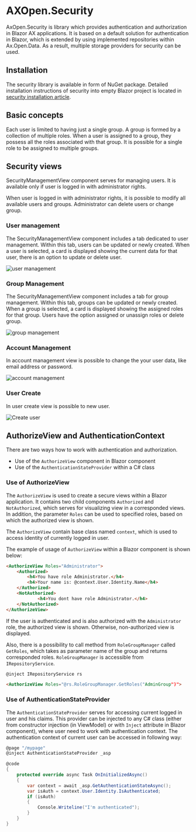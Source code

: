# AXOpen.Security

AxOpen.Security is library which provides authentication and authorization in Blazor AX applications. It is based on a default solution for authentication in Blazor, which is extended by using implemented repositories within Ax.Open.Data. As a result, multiple storage providers for security can be used.

## Installation

The security library is available in form of NuGet package. Detailed installation instructions of security into empty Blazor project is located in [security installation article](INSTALLATION.md).

## Basic concepts

Each user is limited to having just a single group. A group is formed by a collection of multiple roles. When a user is assigned to a group, they possess all the roles associated with that group.
It is possible for a single role to be assigned to multiple groups.

## Security views

SecurityManagementView component serves for managing users. It is available only if user is logged in with administrator rights.

When user is logged in with administrator rights, it is possible to modify all available users and groups. Administrator can delete users or change group.

### User management

The SecurityManagementView component includes a tab dedicated to user management. Within this tab, users can be updated or newly created. When a user is selected, a card is displayed showing the current data for that user, there is an option to update or delete user.

![user management](~/images/UserManagement.png)

### Group Management

The SecurityManagementView component includes a tab for group management. Within this tab, groups can be updated or newly created. When a group is selected, a card is displayed showing the assigned roles for that group. Users have the option assigned or unassign roles or delete group.

![group management](~/images/GroupManagement.png)

### Account Management

In account management view is possible to change the your user data, like email address or password.

![account management](~/images/AccountManagement.png)

### User Create

In user create view is possible to new user.

![Create user](~/images/CreateUser.png)

## AuthorizeView and AuthenticationContext

There are two ways how to work with authentication and authorization.

- Use of the `AuthorizeView` component in Blazor component
- Use of the `AuthenticationStateProvider` within a C# class

### Use of AuthorizeView

The `AuthorizeView` is used to create a secure views within a Blazor application. It contains two child components `Authorized` and `NotAuthorized`, which serves for visualizing view in a corresponded views. In addition, the parameter `Roles` can be used to specified roles, based on which the authorized view is shown.

The `AuthorizeView` contain base class named `context`, which is used to access identity of currently logged in user.

The example of usage of `AuthorizeView` within a Blazor component is shown below:

```html
<AuthorizeView Roles="Administrator">
    <Authorized>
        <h4>You have role Administrator.</h4>
        <h4>Your name is: @context.User.Identity.Name</h4>
    </Authorized>
    <NotAuthorized>
            <h4>You dont have role Administrator.</h4>
    </NotAuthorized>
</AuthorizeView>
```

If the user is authenticated and is also authorized with the `Administrator` role, the authorized view is shown. Otherwise, non-authorized view is displayed.

Also, there is a possibility to call method from `RoleGroupManager` called `GetRoles`, which takes as parameter name of the group and returns corresponded roles. `RoleGroupManager` is accessible from `IRepositoryService`.

```html
@inject IRepositoryService rs

<AuthorizeView Roles="@rs.RoleGroupManager.GetRoles("AdminGroup")">
```

### Use of AuthenticationStateProvider

The `AuthenticationStateProvider` serves for accessing current logged in user and his claims. This provider can be injected to any C# class (either from constructor injection (in ViewModel) or with `Inject` attribute in Blazor component), where user need to work with authentication context. The authentication context of current user can be accessed in following way:

```C#
@page "/mypage"
@inject AuthenticationStateProvider _asp

@code
{
    protected override async Task OnInitializedAsync()
    {
        var context = await _asp.GetAuthenticationStateAsync();
        var isAuth = context.User.Identity.IsAuthenticated;
        if (isAuth)
        {
            Console.Writeline("I'm authenticated");
        }
    }
}

```